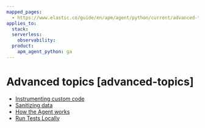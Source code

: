 ```yaml
---
mapped_pages:
  - https://www.elastic.co/guide/en/apm/agent/python/current/advanced-topics.html
applies_to:
  stack:
  serverless:
    observability:
  product:
    apm_agent_python: ga
---
```


# Advanced topics [advanced-topics]

* [Instrumenting custom code](/reference/instrumenting-custom-code.md)
* [Sanitizing data](/reference/sanitizing-data.md)
* [How the Agent works](/reference/how-agent-works.md)
* [Run Tests Locally](/reference/run-tests-locally.md)





